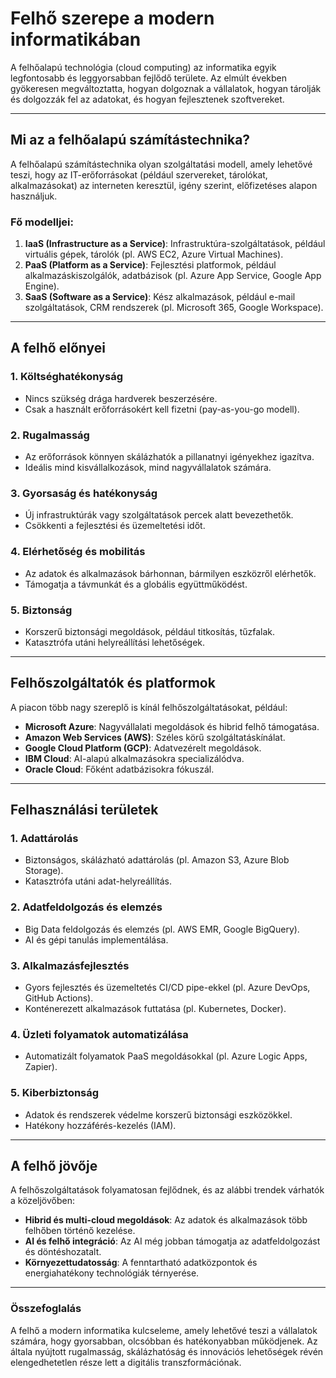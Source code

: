 # Felhő szerepe a modern informatikában

A felhőalapú technológia (cloud computing) az informatika egyik legfontosabb és leggyorsabban fejlődő területe. Az elmúlt években gyökeresen megváltoztatta, hogyan dolgoznak a vállalatok, hogyan tárolják és dolgozzák fel az adatokat, és hogyan fejlesztenek szoftvereket.

---

## Mi az a felhőalapú számítástechnika?

A felhőalapú számítástechnika olyan szolgáltatási modell, amely lehetővé teszi, hogy az IT-erőforrásokat (például szervereket, tárolókat, alkalmazásokat) az interneten keresztül, igény szerint, előfizetéses alapon használjuk. 

### Fő modelljei:
1. **IaaS (Infrastructure as a Service)**: Infrastruktúra-szolgáltatások, például virtuális gépek, tárolók (pl. AWS EC2, Azure Virtual Machines).
2. **PaaS (Platform as a Service)**: Fejlesztési platformok, például alkalmazáskiszolgálók, adatbázisok (pl. Azure App Service, Google App Engine).
3. **SaaS (Software as a Service)**: Kész alkalmazások, például e-mail szolgáltatások, CRM rendszerek (pl. Microsoft 365, Google Workspace).

---

## A felhő előnyei

### 1. **Költséghatékonyság**
- Nincs szükség drága hardverek beszerzésére.
- Csak a használt erőforrásokért kell fizetni (pay-as-you-go modell).

### 2. **Rugalmasság**
- Az erőforrások könnyen skálázhatók a pillanatnyi igényekhez igazítva.
- Ideális mind kisvállalkozások, mind nagyvállalatok számára.

### 3. **Gyorsaság és hatékonyság**
- Új infrastruktúrák vagy szolgáltatások percek alatt bevezethetők.
- Csökkenti a fejlesztési és üzemeltetési időt.

### 4. **Elérhetőség és mobilitás**
- Az adatok és alkalmazások bárhonnan, bármilyen eszközről elérhetők.
- Támogatja a távmunkát és a globális együttműködést.

### 5. **Biztonság**
- Korszerű biztonsági megoldások, például titkosítás, tűzfalak.
- Katasztrófa utáni helyreállítási lehetőségek.

---

## Felhőszolgáltatók és platformok

A piacon több nagy szereplő is kínál felhőszolgáltatásokat, például:
- **Microsoft Azure**: Nagyvállalati megoldások és hibrid felhő támogatása.
- **Amazon Web Services (AWS)**: Széles körű szolgáltatáskínálat.
- **Google Cloud Platform (GCP)**: Adatvezérelt megoldások.
- **IBM Cloud**: AI-alapú alkalmazásokra specializálódva.
- **Oracle Cloud**: Főként adatbázisokra fókuszál.

---

## Felhasználási területek

### 1. **Adattárolás**
- Biztonságos, skálázható adattárolás (pl. Amazon S3, Azure Blob Storage).
- Katasztrófa utáni adat-helyreállítás.

### 2. **Adatfeldolgozás és elemzés**
- Big Data feldolgozás és elemzés (pl. AWS EMR, Google BigQuery).
- AI és gépi tanulás implementálása.

### 3. **Alkalmazásfejlesztés**
- Gyors fejlesztés és üzemeltetés CI/CD pipe-ekkel (pl. Azure DevOps, GitHub Actions).
- Konténerezett alkalmazások futtatása (pl. Kubernetes, Docker).

### 4. **Üzleti folyamatok automatizálása**
- Automatizált folyamatok PaaS megoldásokkal (pl. Azure Logic Apps, Zapier).

### 5. **Kiberbiztonság**
- Adatok és rendszerek védelme korszerű biztonsági eszközökkel.
- Hatékony hozzáférés-kezelés (IAM).

---

## A felhő jövője

A felhőszolgáltatások folyamatosan fejlődnek, és az alábbi trendek várhatók a közeljövőben:
- **Hibrid és multi-cloud megoldások**: Az adatok és alkalmazások több felhőben történő kezelése.
- **AI és felhő integráció**: Az AI még jobban támogatja az adatfeldolgozást és döntéshozatalt.
- **Környezettudatosság**: A fenntartható adatközpontok és energiahatékony technológiák térnyerése.

---

### Összefoglalás

A felhő a modern informatika kulcseleme, amely lehetővé teszi a vállalatok számára, hogy gyorsabban, olcsóbban és hatékonyabban működjenek. Az általa nyújtott rugalmasság, skálázhatóság és innovációs lehetőségek révén elengedhetetlen része lett a digitális transzformációnak.
